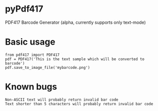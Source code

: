 # pyPdf417
PDF417 Barcode Generator (alpha, currently supports only text-mode)

# Basic usage

```
from pdf417 import PDF417
pdf = PDF417('This is the text sample which will be converted to barcode')
pdf.save_to_image_file('mybarcode.png')
```

# Known bugs

```
Non-ASCII text will probably return invalid bar code
Text shorter than 5 characters will probably return invalid bar code
```
